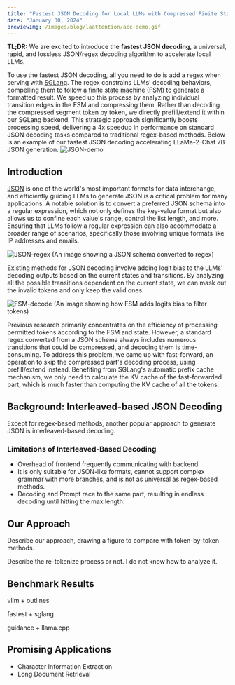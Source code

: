 ```yaml
---
title: "Fastest JSON Decoding for Local LLMs with Compressed Finite State Machine"
date: "January 30, 2024"
previewImg: /images/blog/laattention/acc-demo.gif
---
```


**TL;DR:** We are excited to introduce the **fastest JSON decoding**, a universal, rapid, and lossless JSON/regex decoding algorithm to accelerate local LLMs.

To use the fastest JSON decoding, all you need to do is add a regex when serving with [SGLang](https://github.com/sgl-project/sglang). The regex constrains LLMs' decoding behaviors, compelling them to follow a [finite state machine (FSM)](https://en.wikipedia.org/wiki/Finite-state_machine) to generate a formatted result. We speed up this process by analyzing individual transition edges in the FSM and compressing them. Rather than decoding the compressed segment token by token, we directly prefill/extend it within our SGLang backend. This strategic approach significantly boosts processing speed, delivering a 4x speedup in performance on standard JSON decoding tasks compared to traditional regex-based methods.
Below is an example of our fastest JSON decoding accelerating LLaMa-2-Chat 7B JSON generation.
![JSON-demo](/images/blog/laattention/acc-demo.gif)

## Introduction

[JSON](https://en.wikipedia.org/wiki/JSON) is one of the world's most important formats for data interchange, and efficiently guiding LLMs to generate JSON is a critical problem for many applications. A notable solution is to convert a preferred JSON schema into a regular expression, which not only defines the key-value format but also allows us to confine each value's range, control the list length, and more. Ensuring that LLMs follow a regular expression can also accommodate a broader range of scenarios, specifically those involving unique formats like IP addresses and emails.

![JSON-regex (An image showing a JSON schema converted to regex)](/images/blog/laattention/json-regex-fsm.png)

Existing methods for JSON decoding involve adding logit bias to the LLMs' decoding outputs based on the current states and transitions. By analyzing all the possible transitions dependent on the current state, we can mask out the invalid tokens and only keep the valid ones.

![FSM-decode (An image showing how FSM adds logits bias to filter tokens)](/images/blog/laattention/fsm-decode.png)

Previous research primarily concentrates on the efficiency of processing permitted tokens according to the FSM and state. However, a standard regex converted from a JSON schema always includes numerous transitions that could be compressed, and decoding them is time-consuming. To address this problem, we came up with fast-forward, an operation to skip the compressed part's decoding process, using prefill/extend instead. Benefiting from SGLang's automatic prefix cache mechanism, we only need to calculate the KV cache of the fast-forwarded part, which is much faster than computing the KV cache of all the tokens.

## Background: Interleaved-based JSON Decoding

Except for regex-based methods, another popular approach to generate JSON is interleaved-based decoding.

### Limitations of Interleaved-Based Decoding

- Overhead of frontend frequently communicating with backend.
- It is only suitable for JSON-like formats, cannot support complex grammar with more branches, and is not as universal as regex-based methods.
- Decoding and Prompt race to the same part, resulting in endless decoding until hitting the max length.

## Our Approach

Describe our approach, drawing a figure to compare with token-by-token methods.

Describe the re-tokenize process or not. I do not know how to analyze it.

## Benchmark Results

vllm + outlines

fastest + sglang

guidance + llama.cpp

## Promising Applications

- Character Information Extraction
- Long Document Retrieval
